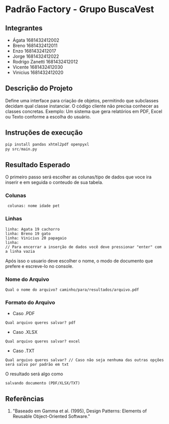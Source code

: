 # Padrão Factory - Grupo BuscaVest

## Integrantes
- Ágata 1681432412002
- Breno 1681432412011
- Enzo 1681432412017
- Jorge 1681432412022
- Rodrigo Zanetti 1681432412012
- Vicente 1681432412030
- Vinicius 1681432412020

## Descrição do Projeto



Define uma interface para criação de objetos, permitindo que subclasses decidam qual classe instanciar. O
código cliente não precisa conhecer as classes concretas.
Exemplo: Um sistema que gera relatórios em PDF, Excel ou Texto conforme a escolha do usuário.

## Instruções de execução

```py
pip install pandas xhtml2pdf openpyxl
py src/main.py
```

## Resultado Esperado

O primeiro passo será escolher as colunas/tipo de dados que voce ira inserir e em seguida o conteudo de sua tabela.

### Colunas
```
 colunas: nome idade pet
```
### Linhas
```
linha: Agata 19 cachorro
linha: Breno 19 gato
linha: Vinicius 20 papagaio
linha:    
// Para encerrar a inserção de dados você deve pressionar "enter" com a linha vazia

```
Após isso o usuario deve escolher o nome, o modo de documento que prefere e escreve-lo no console.

### Nome do Arquivo
```
Qual o nome do arquivo? caminho/para/resultados/arquivo.pdf
```
### Formato do Arquivo
- Caso .PDF
```
Qual arquivo queres salvar? pdf
```
- Caso .XLSX
```
Qual arquivo queres salvar? excel
```
- Caso .TXT
```
Qual arquivo queres salvar? // Caso não seja nenhuma das outras opções será salvo por padrão em txt
```

O resultado será algo como 
```
salvando documento (PDF/XLSX/TXT)
```
## Referências

1. "Baseado em Gamma et al. (1995), Design Patterns: Elements of Reusable Object-Oriented
Software."
